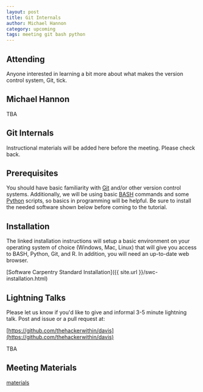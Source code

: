 ```yaml
---
layout: post
title: Git Internals
author: Michael Hannon
category: upcoming
tags: meeting git bash python
---
```


## Attending

Anyone interested in learning a bit more about what makes the version control
system, Git, tick.

## Michael Hannon

TBA

## Git Internals

Instructional materials will be added here before the meeting. Please check
back.

## Prerequisites

You should have basic familiarity with
[Git](https://en.wikipedia.org/wiki/Git_%28software%29) and/or other version
control systems. Additionally, we will be using basic
[BASH](https://en.wikipedia.org/wiki/Bash_%28Unix_shell%29) commands and some
[Python](https://en.wikipedia.org/wiki/Python_%28programming_language%29)
scripts, so basics in programming will be helpful. Be sure to install the
needed software shown below before coming to the tutorial.

## Installation

The linked installation instructions will setup a basic environment on your
operating system of choice (Windows, Mac, Linux) that will give you access to
BASH, Python, Git, and R. In addition, you will need an up-to-date web browser.

[Software Carpentry Standard Installation]({{ site.url }}/swc-installation.html)

## Lightning Talks

Please let us know if you'd like to give and informal 3-5 minute lightning
talk. Post and issue or a pull request at:

[https://github.com/thehackerwithin/davis](https://github.com/thehackerwithin/davis)

TBA

## Meeting Materials

[materials](https://github.com/thehackerwithin/davis/tree/gh-pages/meeting-materials/2016-02-11)
